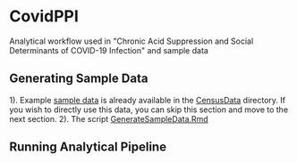 # CovidPPI
Analytical workflow used in "Chronic Acid Suppression and Social Determinants of COVID-19 Infection" and sample data

## Generating Sample Data
1). Example [sample data](/CensusData/SampleData.xlsx) is already available in the [CensusData](/CensusData/) directory. If you wish to directly use this data, you can skip this section and move to the next section.
2). The script [GenerateSampleData.Rmd](/GenerateSampleData.Rmd)

## Running Analytical Pipeline

